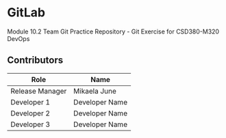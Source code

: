 # GitLab
Module 10.2 Team Git Practice Repository - Git Exercise for CSD380-M320 DevOps
<h2>Contributors</h2>

| Role  | Name |
| ------------- | ------------- |
| Release Manager  | Mikaela June  |
| Developer 1  | Developer Name  |
| Developer 2  | Developer Name  |
| Developer 3  | Developer Name  |
